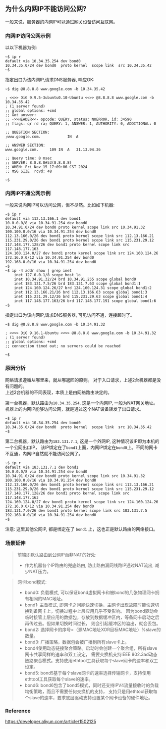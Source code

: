 ## 为什么内网IP不能访问公网?
一般来说，服务器的内网IP可以通过网关设备访问互联网。

### 内网IP访问公网示例
以以下机器为例:
```shell
~$ ip r
default via 10.34.35.254 dev bond0
10.34.35.0/24 dev bond0  proto kernel  scope link  src 10.34.35.42
~$
```
指定出口为该内网IP,请求DNS服务器, 响应OK:
```shell
~$ dig @8.8.8.8 www.google.com -b 10.34.35.42

; <<>> DiG 9.9.5-3ubuntu0.10-Ubuntu <<>> @8.8.8.8 www.google.com -b 10.34.35.42
; (1 server found)
;; global options: +cmd
;; Got answer:
;; ->>HEADER<<- opcode: QUERY, status: NOERROR, id: 34590
;; flags: qr rd ra; QUERY: 1, ANSWER: 1, AUTHORITY: 0, ADDITIONAL: 0

;; QUESTION SECTION:
;www.google.com.			IN	A

;; ANSWER SECTION:
www.google.com.		109	IN	A	31.13.94.36

;; Query time: 8 msec
;; SERVER: 8.8.8.8#53(8.8.8.8)
;; WHEN: Fri Nov 15 17:09:06 CST 2024
;; MSG SIZE  rcvd: 48

~$
```

### 内网IP不通公网示例
一般来说内网IP可以访问公网，但不尽然。比如如下机器:
```shell
~$ ip r
default via 112.13.166.1 dev bond1
10.0.0.0/8 via 10.34.91.254 dev bond0
10.34.91.0/24 dev bond0 proto kernel scope link src 10.34.91.32
100.100.0.0/16 via 10.34.91.254 dev bond0
112.13.166.0/26 dev bond1 proto kernel scope link src 112.13.166.21
115.231.29.0/26 dev bond1 proto kernel scope link src 115.231.29.12
117.148.177.128/26 dev bond1 proto kernel scope link src 117.148.177.163
124.160.124.0/27 dev bond1 proto kernel scope link src 124.160.124.26
172.16.0.0/12 via 10.34.91.254 dev bond0
192.168.0.0/16 via 10.34.91.254 dev bond0
~$
~$ ip -4 addr show | grep inet
    inet 127.0.0.1/8 scope host lo
    inet 10.34.91.32/24 brd 10.34.91.255 scope global bond0
    inet 183.131.7.5/26 brd 183.131.7.63 scope global bond1:1
    inet 124.160.124.26/27 brd 124.160.124.31 scope global bond1:2
    inet 112.13.166.21/26 brd 112.13.166.63 scope global bond1:3
    inet 115.231.29.12/26 brd 115.231.29.63 scope global bond1:4
    inet 117.148.177.163/26 brd 117.148.177.191 scope global bond1:6
~$
```
指定出口为该内网IP,请求DNS服务器, 可见访问不通，连接超时了。
```shell
~$ dig @8.8.8.8 www.google.com -b 10.34.91.32

; <<>> DiG 9.16.1-Ubuntu <<>> @8.8.8.8 www.google.com -b 10.34.91.32
; (1 server found)
;; global options: +cmd
;; connection timed out; no servers could be reached

~$
```
### 原因分析
网络请求遵循从哪里来，就从哪返回的原则。 对于入口请求，上述2台机器都是没有问题的。  
上述2台机器的不同表现，本质上是由网络路由决定的。

第一台机器，默认路由为`10.34.35.254`, 这是一个内网IP, 一般为NAT网关地址。
机器上的内网IP能够访问公网，就是通过这个NAT设备转发了出口请求。
```shell
~$ ip r
default via 10.34.35.254 dev bond0
10.34.35.0/24 dev bond0  proto kernel  scope link  src 10.34.35.42
~$
```
第二台机器，默认路由为`183.131.7.1`, 这是一个外网IP, 这种情况该IP即为本机的一个公网出口IP，
该IP绑定在了`bond1`上面，内网IP绑定在`bond0`上。不同的网卡不互通，内网IP自然就不能访问公网了。
```shell
~$ ip r
default via 183.131.7.1 dev bond1
10.0.0.0/8 via 10.34.91.254 dev bond0
10.34.91.0/24 dev bond0 proto kernel scope link src 10.34.91.32
100.100.0.0/16 via 10.34.91.254 dev bond0
112.13.166.0/26 dev bond1 proto kernel scope link src 112.13.166.21
115.231.29.0/26 dev bond1 proto kernel scope link src 115.231.29.12
117.148.177.128/26 dev bond1 proto kernel scope link src 117.148.177.163
124.160.124.0/27 dev bond1 proto kernel scope link src 124.160.124.26
172.16.0.0/12 via 10.34.91.254 dev bond0
183.131.7.0/26 dev bond1 proto kernel scope link src 183.131.7.5
192.168.0.0/16 via 10.34.91.254 dev bond0
~$
```
注意: 这里其他公网IP, 都是绑定在了 `bond1` 上，这也正是默认路由的网络接口。
### 场景延伸
> 前端即默认路由到公网IP而非NAT的好处:
> - 作为机器各个IP路由的兜底路由, 防止路由漏网线路IP通过NAT流出, 减少NAT压力。

> 网卡bond模式:
> - bond0: 负载模式, 可以保证bond虚拟网卡和被bond的几张物理网卡拥有相同的MAC地址。
> - bond1: 主备模式, 即网卡之间能快速切换，主网卡出现故障时能快速切换到备网卡上，切换过程中上层应用几乎不受影响。
  因为bond驱动会临时接管上层应用的数据包，存放到数据缓冲区内，等备网卡启动之后再传过去。但如果切换时间过长，
  则会引起缓冲区的溢出，就会丢包。
> - bond2: 选择网卡的序号=（源MAC地址XOR目标MAC地址）%slave的数量。
> - bond3: 广播策略，数据包会被广播到所有slave卡上。
> - bond4使用动态链接聚合策略。启动时会创建一个聚合组，所有slave网卡共享同样的速率和双工设定，
  需要交换机支持IEEE 802.3ad动态链路聚合模式。支持使用ethtool工具获取每个slave网卡的速率和双工设定。
> - bond5: bond5基于每个slave网卡的速率选择传输网卡，支持使用ethtool工具获取每个slave的速率。
> - bond6: bond6包含了bond5模式，同时还支持IPV4流量接收时的负载均衡策略，而且不需要任何交换机的支持，
  支持只是用ethtool获取每个slave的速率，要求底层驱动支持设置某个网卡设备的硬件地址。
### Reference
https://developer.aliyun.com/article/1502125